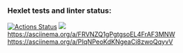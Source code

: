 ### Hexlet tests and linter status:
[![Actions Status](https://github.com/hex-learning/python-project-49/workflows/hexlet-check/badge.svg)](https://github.com/hex-learning/python-project-49/actions)
<a href="https://codeclimate.com/github/hex-learning/python-project-49/maintainability"><img src="https://api.codeclimate.com/v1/badges/c0fe1ccae73da372f239/maintainability" /></a>
https://asciinema.org/a/FRVNZQ1gPgtgsoEL4FrAF3MNW
https://asciinema.org/a/PIqNPeoKdKNgeaCi8zwoQqyvV
